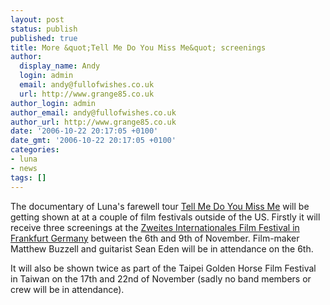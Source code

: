 ```yaml
---
layout: post
status: publish
published: true
title: More &quot;Tell Me Do You Miss Me&quot; screenings
author:
  display_name: Andy
  login: admin
  email: andy@fullofwishes.co.uk
  url: http://www.grange85.co.uk
author_login: admin
author_email: andy@fullofwishes.co.uk
author_url: http://www.grange85.co.uk
date: '2006-10-22 20:17:05 +0100'
date_gmt: '2006-10-22 20:17:05 +0100'
categories:
- luna
- news
tags: []
---
```

<p>The documentary of Luna's farewell tour <a href="http://db.fullofwishes.co.uk/database/discography/luna/204">Tell Me Do You Miss Me</a> will be getting shown at at a couple of film festivals outside of the US. Firstly it will receive three screenings at the <a href="http://www.ifff.de">Zweites Internationales Film Festival in Frankfurt Germany</a> between the 6th and 9th of November. Film-maker Matthew Buzzell and guitarist Sean Eden will be in attendance on the 6th.</p>
<p>It will also be shown twice as part of the <span class="removed_link" title="http://www.goldenhorse.org.tw/gh_main/prog-e-1-cont.aspx?id=f-0114-06&amp;sec=s-06-06">Taipei Golden Horse Film Festival</span> in Taiwan on the 17th and 22nd of November (sadly no band members or crew will be in attendance).</p>
